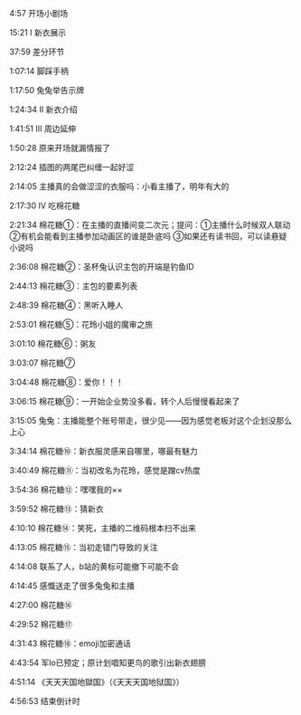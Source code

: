 4:57 开场小剧场

15:21 Ⅰ 新衣展示

37:59 差分环节

1:07:14 脚踩手柄

1:17:50 兔兔举告示牌

1:24:34 Ⅱ 新衣介绍

1:41:51 Ⅲ 周边延伸

1:50:28 原来开场就漏情报了

2:12:24 插图的两尾巴纠缠一起好涩

2:14:05 主播真的会做涩涩的衣服吗：小看主播了，明年有大的

2:17:30 Ⅳ 吃棉花糖

2:21:34 棉花糖①：在主播的直播间变二次元；提问：①主播什么时候双人联动 ②有机会能看到主播参加动画区的谁是卧底吗 ③如果还有读书回，可以读悬疑小说吗

2:36:08 棉花糖②：圣杯兔认识主包的开端是钓鱼ID

2:44:13 棉花糖③：主包的要素列表

2:48:39 棉花糖④：黑听入睡人

2:53:01 棉花糖⑤：花玲小姐的魔审之旅

3:01:10 棉花糖⑥：粥友

3:03:07 棉花糖⑦

3:04:48 棉花糖⑧：爱你！！！

3:06:15 棉花糖⑨：一开始企业势没多看，转个人后慢慢看起来了

3:15:05 兔兔：主播能整个账号带走，很少见——因为感觉老板对这个企划没那么上心

3:34:14 棉花糖⑩：新衣服灵感来自哪里，哪最有魅力

3:40:49 棉花糖⑪：当初改名为花玲，感觉是蹭cv热度

3:54:36 棉花糖⑫：嘿嘿我的××

3:59:52 棉花糖⑬：猜新衣

4:10:10 棉花糖⑭：笑死，主播的二维码根本扫不出来

4:13:05 棉花糖⑮：当初走错门导致的关注

4:14:08 联系了人，b站的黄标可能撤下可能不会

4:14:45 感慨送走了很多兔兔和主播

4:27:00 棉花糖⑯

4:29:52 棉花糖⑰

4:31:43 棉花糖⑱：emoji加密通话

4:43:54 军lo已预定；原计划唱知更鸟的歌引出新衣翅膀

4:51:14 《天天天国地獄国》（《天天天国地狱国》）

4:56:53 结束倒计时